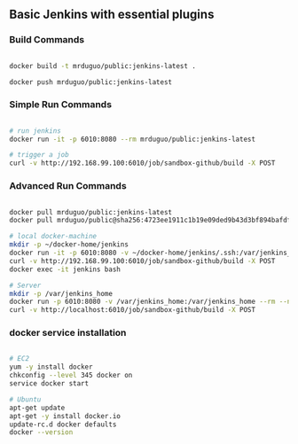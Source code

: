 ## Basic Jenkins with essential plugins


### Build Commands


```bash

docker build -t mrduguo/public:jenkins-latest .

docker push mrduguo/public:jenkins-latest

```


### Simple Run Commands


```bash

# run jenkins
docker run -it -p 6010:8080 --rm mrduguo/public:jenkins-latest

# trigger a job
curl -v http://192.168.99.100:6010/job/sandbox-github/build -X POST

```


### Advanced Run Commands


```bash

docker pull mrduguo/public:jenkins-latest
docker pull mrduguo/public@sha256:4723ee1911c1b19e09ded9b43d3bf894bafdfe3eddf257213a05e356bf2b9b79

# local docker-machine
mkdir -p ~/docker-home/jenkins
docker run -it -p 6010:8080 -v ~/docker-home/jenkins/.ssh:/var/jenkins_home/.ssh -v ~/docker-home/jenkins/jobs:/var/jenkins_home/jobs --rm --name jenkins mrduguo/public:jenkins-latest
curl -v http://192.168.99.100:6010/job/sandbox-github/build -X POST
docker exec -it jenkins bash

# Server
mkdir -p /var/jenkins_home
docker run -p 6010:8080 -v /var/jenkins_home:/var/jenkins_home --rm --name jenkins mrduguo/public:jenkins-latest
curl -v http://localhost:6010/job/sandbox-github/build -X POST

```

### docker service installation


```bash

# EC2
yum -y install docker
chkconfig --level 345 docker on
service docker start

# Ubuntu
apt-get update
apt-get -y install docker.io
update-rc.d docker defaults
docker --version

```
